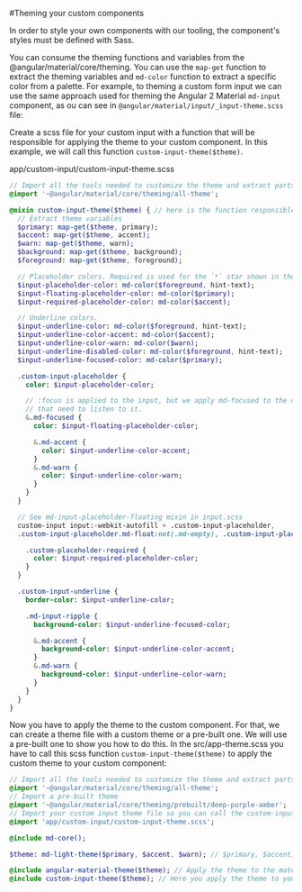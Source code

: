#Theming your custom components

In order to style your own components with our tooling, the component's styles must be defined with Sass.

You can consume the theming functions and variables from the @angular/material/core/theming. You can use the `map-get` function to extract the theming variables and `md-color` function to extract a specific color from a palette.
For example, to theming a custom form input we can use the same approach used for theming the Angular 2 Material `md-input` component, as ou can see in `@angular/material/input/_input-theme.scss` file:

Create a scss file for your custom input with a function that will be responsible for applying the theme to your custom component. In this example, we will call this function `custom-input-theme($theme)`.

app/custom-input/custom-input-theme.scss

```sass
// Import all the tools needed to customize the theme and extract parts of it
@import '~@angular/material/core/theming/all-theme';

@mixin custom-input-theme($theme) { // here is the function responsible for applying the theme to your custom component.
  // Extract theme variables
  $primary: map-get($theme, primary);
  $accent: map-get($theme, accent);
  $warn: map-get($theme, warn);
  $background: map-get($theme, background);
  $foreground: map-get($theme, foreground);

  // Placeholder colors. Required is used for the `*` star shown in the placeholder.
  $input-placeholder-color: md-color($foreground, hint-text);
  $input-floating-placeholder-color: md-color($primary);
  $input-required-placeholder-color: md-color($accent);

  // Underline colors.
  $input-underline-color: md-color($foreground, hint-text);
  $input-underline-color-accent: md-color($accent);
  $input-underline-color-warn: md-color($warn);
  $input-underline-disabled-color: md-color($foreground, hint-text);
  $input-underline-focused-color: md-color($primary);

  .custom-input-placeholder {
    color: $input-placeholder-color;

    // :focus is applied to the input, but we apply md-focused to the other elements
    // that need to listen to it.
    &.md-focused {
      color: $input-floating-placeholder-color;

      &.md-accent {
        color: $input-underline-color-accent;
      }
      &.md-warn {
        color: $input-underline-color-warn;
      }
    }
  }

  // See md-input-placeholder-floating mixin in input.scss
  custom-input input:-webkit-autofill + .custom-input-placeholder,
  .custom-input-placeholder.md-float:not(.md-empty), .custom-input-placeholder.md-float.md-focused {

    .custom-placeholder-required {
      color: $input-required-placeholder-color;
    }
  }

  .custom-input-underline {
    border-color: $input-underline-color;

    .md-input-ripple {
      background-color: $input-underline-focused-color;

      &.md-accent {
        background-color: $input-underline-color-accent;
      }
      &.md-warn {
        background-color: $input-underline-color-warn;
      }
    }
  }
}
```

Now you have to apply the theme to the custom component. For that, we can create a theme file with a custom theme or a pre-built one. We will use a pre-built one to show you how to do this.
In the src/app-theme.scss you have to call this scss function `custom-input-theme($theme)` to apply the custom theme to your custom component:

```sass
// Import all the tools needed to customize the theme and extract parts of it
@import '~@angular/material/core/theming/all-theme';
// Import a pre-built theme
@import '~@angular/material/core/theming/prebuilt/deep-purple-amber';
// Import your custom input theme file so you can call the custom-input-theme function
@import 'app/custom-input/custom-input-theme.scss';

@include md-core();

$theme: md-light-theme($primary, $accent, $warn); // $primary, $accent, $warn comes from the prebuilt theme

@include angular-material-theme($theme); // Apply the theme to the material design components
@include custom-input-theme($theme); // Here you apply the theme to your custom component
```
